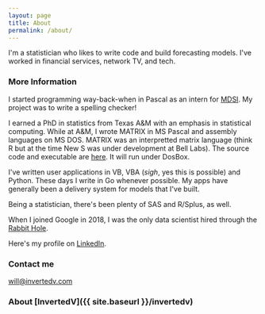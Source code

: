 ```yaml
---
layout: page
title: About
permalink: /about/
---
```


I'm a statistician who likes to write code and build forecasting models.  I've worked in financial
services, network TV, and tech. 


### More Information

I started programming way-back-when in Pascal as an intern for 
[MDSI](https://en.wikipedia.org/wiki/Applicon).  My project was to write a spelling checker!

I earned a PhD in statistics from Texas A&M with an emphasis in statistical computing.
While at A&M, I wrote MATRIX in MS Pascal and assembly languages on MS DOS. MATRIX was
an interpretted matrix language (think R but at the time New S was under development at 
Bell Labs). The source code and executable are 
[here](https://www.dropbox.com/sh/uhhz1ahssjtlx4z/AAC4g3BxrQ6tgUwSoryqJ5ona?dl=0).
It will run under DosBox.

I've written user applications in VB, VBA (*sigh*, yes this is possible) and Python.  These days
I write in Go whenever possible.  My apps have generally been a delivery system for models that
I've built.

Being a statistician, there's been plenty of SAS and R/Splus,  as well.

When I joined Google in 2018, I was the only data scientist hired
through the [Rabbit Hole](https://thehustle.co/the-secret-google-interview-that-landed-me-a-job/).

Here's my profile on [LinkedIn](https://www.linkedin.com/in/will-alexander-data-scientist).

### Contact me

[will@invertedv.com](mailto:will@invertedv.com)

### About [InvertedV]({{ site.baseurl }}/invertedv)
